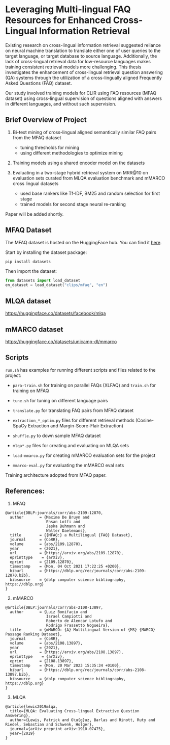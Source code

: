 # Leveraging Multi-lingual FAQ Resources for Enhanced Cross-Lingual Information Retrieval

Existing research on cross-lingual information retrieval suggested reliance on
neural machine translation to translate either one of user queries to the target
language, or target database to source language. Additionally, the lack of
cross-lingual retrieval data for low-resource languages makes training consistent
retrieval models more challenging. This thesis investigates the enhancement of
cross-lingual retrieval question answering (QA) systems through the utilization
of a cross-lingually aligned Frequently Asked Questions (FAQ) dataset.

Our study involved training models for CLIR using FAQ resources (MFAQ dataset) using cross-lingual supervision of questions aligned with answers in different languages, and without such supervision.

## Brief Overview of Project
1. Bi-text mining of cross-lingual aligned semantically similar FAQ pairs from the MFAQ dataset
    - tuning thresholds for mining
    - using different methodologies to optimize mining
      
2. Training models using a shared encoder model on the datasets
3. Evaluating in a two-stage hybrid retrieval system on MRR@10 on evaluation sets curated from MLQA evaluation benchmark and mMARCO cross lingual datasets
    - used base rankers like Tf-IDF, BM25 and random selection for first stage
    - trained models for second stage neural re-ranking
  
Paper will be added shortly.   

## MFAQ Dataset
The MFAQ dataset is hosted on the HuggingFace hub. You can find it [here](https://huggingface.co/datasets/clips/mfaq).

Start by installing the dataset package:
```
pip install datasets
```

Then import the dataset:
```python
from datasets import load_dataset
en_dataset = load_dataset("clips/mfaq", "en")
```

## MLQA dataset
https://huggingface.co/datasets/facebook/mlqa

## mMARCO dataset
https://huggingface.co/datasets/unicamp-dl/mmarco



## Scripts

`run.sh` has examples for running different scripts and files related to the project:

- `para-train.sh` for training on parallel FAQs (XLFAQ) and `train.sh` for training on MFAQ
- `tune.sh` for tuning on different language pairs
- `translate.py` for translating FAQ pairs from MFAQ dataset
- `extraction_*_optim.py` files for different retrieval methods (Cosine-SpaCy Extraction and Margin-Score-Flair Extraction)
- `shuffle.py` to down sample MFAQ dataset

- `mlqa*.py` files for creating and evaluating on MLQA sets
- `load-mmarco.py` for creating mMARCO evaluation sets for the project
- `mmarco-eval.py` for evaluating the mMARCO eval sets

Training architecture adopted from MFAQ paper.

## References:

1. MFAQ

```
@article{DBLP:journals/corr/abs-2109-12870,
  author       = {Maxime De Bruyn and
                  Ehsan Lotfi and
                  Jeska Buhmann and
                  Walter Daelemans},
  title        = {{MFAQ:} a Multilingual {FAQ} Dataset},
  journal      = {CoRR},
  volume       = {abs/2109.12870},
  year         = {2021},
  url          = {https://arxiv.org/abs/2109.12870},
  eprinttype    = {arXiv},
  eprint       = {2109.12870},
  timestamp    = {Mon, 04 Oct 2021 17:22:25 +0200},
  biburl       = {https://dblp.org/rec/journals/corr/abs-2109-12870.bib},
  bibsource    = {dblp computer science bibliography, https://dblp.org}
}
```

2. mMARCO
```
@article{DBLP:journals/corr/abs-2108-13897,
  author       = {Luiz Bonifacio and
                  Israel Campiotti and
                  Roberto de Alencar Lotufo and
                  Rodrigo Frassetto Nogueira},
  title        = {mMARCO: {A} Multilingual Version of {MS} {MARCO} Passage Ranking Dataset},
  journal      = {CoRR},
  volume       = {abs/2108.13897},
  year         = {2021},
  url          = {https://arxiv.org/abs/2108.13897},
  eprinttype    = {arXiv},
  eprint       = {2108.13897},
  timestamp    = {Mon, 20 Mar 2023 15:35:34 +0100},
  biburl       = {https://dblp.org/rec/journals/corr/abs-2108-13897.bib},
  bibsource    = {dblp computer science bibliography, https://dblp.org}
}
```

3. MLQA
```
@article{lewis2019mlqa,
  title={MLQA: Evaluating Cross-lingual Extractive Question Answering},
  author={Lewis, Patrick and O\u{g}uz, Barlas and Rinott, Ruty and Riedel, Sebastian and Schwenk, Holger},
  journal={arXiv preprint arXiv:1910.07475},
  year={2019}
}
```
